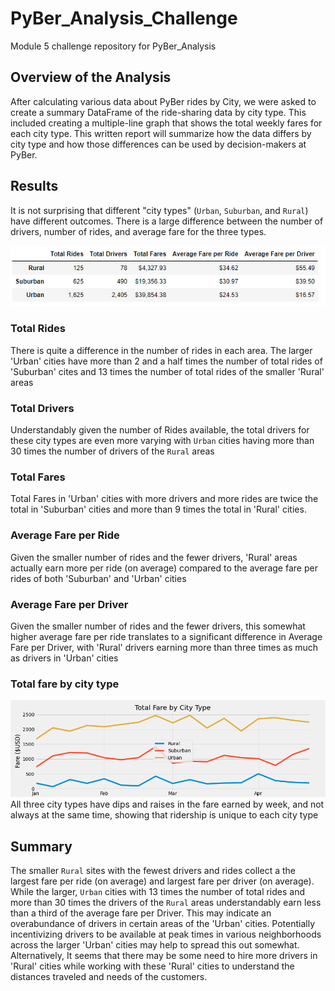 # PyBer_Analysis_Challenge
Module 5 challenge repository for PyBer_Analysis

## Overview of the Analysis
After calculating various data about PyBer rides by City, we were asked to create a summary DataFrame of the ride-sharing data by city type. This included creating a multiple-line graph that shows the total weekly fares for each city type. This written report will summarize how the data differs by city type and how those differences can be used by decision-makers at PyBer.

## Results
It is not surprising that different "city types" (`Urban`, `Suburban`, and `Rural`) have different outcomes.  There is a large difference between the number of drivers, number of rides, and average fare for the three types.  

![Summary by City Type Data Frame](/analysis/Summary_by_City_Type.png)
### Total Rides
There is quite a difference in the number of rides in each area.  The larger 'Urban' cities have more than 2 and a half times the number of total rides of 'Suburban' cites and  13 times the number of total rides of the smaller 'Rural' areas

### Total Drivers
Understandably given the number of Rides available, the total drivers for these city types are even more varying with `Urban` cities having more than 30 times the number of  drivers of the `Rural` areas

### Total Fares
Total Fares in 'Urban' cities with more drivers and more rides are twice the total in 'Suburban' cities and more than 9 times the total in 'Rural' cities.

### Average Fare per Ride
Given the smaller number of rides and the fewer drivers, 'Rural' areas actually earn more per ride (on average) compared to the average fare per rides of both 'Suburban' and 'Urban' cities

### Average Fare per Driver
Given the smaller number of rides and the fewer drivers, this somewhat higher average fare per ride translates to a significant difference in Average Fare per Driver, with 'Rural' drivers earning more than three times as much as drivers in 'Urban' cities

### Total fare by city type
![Graph of Total Fares by City Type](/analysis/Pyber_fare_summary.png)
All three city types have dips and raises in the fare earned by week, and not always at the same time, showing that ridership is unique to each city type


## Summary
The smaller `Rural` sites with the fewest drivers and rides collect a the largest fare per ride (on average) and largest fare per driver (on average). While the larger, `Urban` cities with 13 times the number of total rides and more than 30 times the drivers of the `Rural` areas understandably earn less than a third of the average fare per Driver.  This may indicate an overabundance of drivers in certain areas of the 'Urban' cities.  Potentially incentivizing drivers to be available at peak times in various neighborhoods across the larger 'Urban' cities may help to spread this out somewhat.  Alternatively, It seems that there may be some need to hire more drivers in 'Rural' cities while working with these 'Rural' cities to understand the distances traveled and needs of the customers. 
